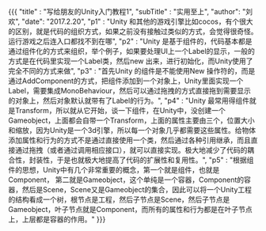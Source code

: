 {{{ "title" : "写给朋友的Unity入门教程1",
	"subTitle" : "实用至上",
	"author": "刘欢",
	"date": "2017.2.20",
	"p1" : "Unity 和其他的游戏引擎比如cocos，有个很大的区别，就是代码的组织方式，如果之前没有接触过类似的方式，会觉得很奇怪。运行游戏之后连入口都找不到在哪",
	"p2" : "Unity 是基于组件的，代码基本都是通过组件化的方式来组织，举个例子，如果要处理UI上一个Label的显示，一般的方式是在代码里实现一个Label类，然后new 出来，进行初始化，而Unity使用了完全不同的方式来做",
	"p3" : "首先Unity 的组件是不能使用New 操作符的，而是通过AddComponent的方式，把组件添加到一个对象上，Unity里面实现一个Label，需要集成MonoBehaviour，然后可以通过拖拽的方式直接拖到需要显示的对象上，然后对象默认就带有了Label的行为。",
	"p4" : "Unity 最常用得组件就是Transform，所以就从它开始，谈一下组件，在Unity中，没创建一个Gameobject，上面都会自带一个Transform，上面的属性主要由三个，位置大小和缩放，因为Unity是一个3d引擎，所以每一个对象几乎都需要这些属性。给物体添加属性和行为的方式不是通过直接使用一个类，然后通过各种引用继承，而且直接通过拖拽（或者通过调用相应接口），就可以直接实现。极大地减少了代码的耦合性，封装性，于是也就极大地提高了代码的扩展性和复用性。",
	"p5" : "根据组件的思想，Unity中有几个非常重要的概念，第一个就是组件，也就是Component， 第二就是Gameobject，这个单纯是一个容器，Component的容器，然后是Scene，Scene又是Gameobject的集合，因此可以将一个Unity工程的结构看成一个树，根节点是工程，然后子节点是Scene，然后子节点是Gameobject，叶子节点就是Component，而所有的属性和行为都是在叶子节点上，上层都是容器的作用。"
}}}

	

	
	
	
